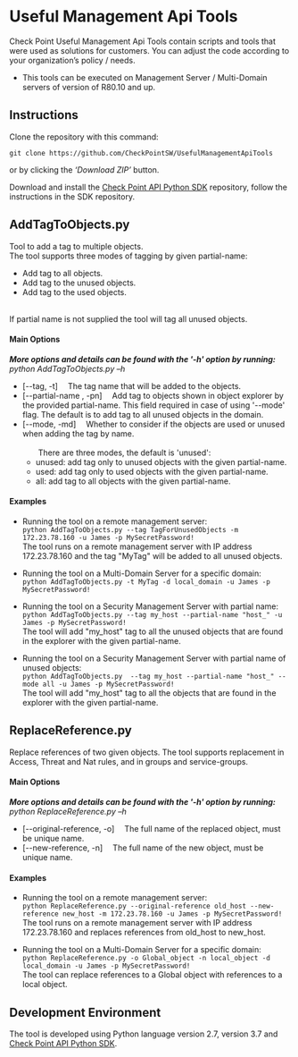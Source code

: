 # Useful Management Api Tools
Check Point Useful Management Api Tools contain scripts and tools that were used as solutions for customers.
You can adjust the code according to your organization’s policy / needs.

  - This tools can be executed on Management Server / Multi-Domain servers of version of R80.10 and up.

## Instructions
Clone the repository with this command:
```git
git clone https://github.com/CheckPointSW/UsefulManagementApiTools
``` 
or by clicking the _‘Download ZIP’_ button. 

Download and install the [Check Point API Python SDK](https://github.com/CheckPointSW/cp_mgmt_api_python_sdk) 
repository, follow the instructions in the SDK repository.

## AddTagToObjects.py  
Tool to add a tag to multiple objects. 
<br>The tool supports three modes of tagging by given partial-name: 
*   Add tag to all objects.
*   Add tag to the unused objects.
*   Add tag to the used objects.

<br>If partial name is not supplied the tool will tag all unused objects.

#### Main Options
*__More options and details can be found with the '-h' option by running:__ python AddTagToObjects.py –h*

*   [--tag, -t]&emsp;   The tag name that will be added to the objects.
*   [--partial-name , -pn]&emsp; Add tag to objects shown in object explorer by the provided partial-name. 
This field required in case of using \'--mode\' flag. The default is to add tag to all unused objects in the domain.
*   [--mode, -md]&emsp;  Whether to consider if the objects are used or unused when adding the tag by name.  
<br>&emsp;&emsp;There are three modes, the default is \'unused\':<br> 
    *  unused: add tag only to unused objects with the given partial-name.  
    *  used: add tag only to used objects with the given partial-name.
    *  all: add tag to all objects with the given partial-name.

#### Examples
*   Running the tool on a remote management server: 
<br>```python AddTagToObjects.py --tag TagForUnusedObjects -m 172.23.78.160 -u James -p MySecretPassword!```
<br>The tool runs on a remote management server with IP address 172.23.78.160 and the tag "MyTag" will be added to all unused objects.

*   Running the tool on a Multi-Domain Server for a specific domain: 
<br>```python AddTagToObjects.py -t MyTag -d local_domain -u James -p MySecretPassword!```

*   Running the tool on a Security Management Server with partial name: 
<br>```python AddTagToObjects.py --tag my_host --partial-name "host_" -u James -p MySecretPassword!```
<br>The tool will add "my_host" tag to all the unused objects that are found in the explorer with the given partial-name.

*   Running the tool on a Security Management Server with partial name of unused objects:
<br>```python AddTagToObjects.py  --tag my_host --partial-name "host_" --mode all -u James -p MySecretPassword!```
<br>The tool will add "my_host" tag to all the objects that are found in the explorer with the given partial-name.


## ReplaceReference.py  
Replace references of two given objects. 
The tool supports replacement in Access, Threat and Nat rules, and in groups and service-groups. 

#### Main Options
*__More options and details can be found with the '-h' option by running:__ python ReplaceReference.py –h*

*   [--original-reference, -o]&emsp;   The full name of the replaced object, must be unique name.
*   [--new-reference, -n]&emsp; The full name of the new object, must be unique name. 

#### Examples
*   Running the tool on a remote management server: 
<br>```python ReplaceReference.py --original-reference old_host --new-reference new_host -m 172.23.78.160 -u James -p MySecretPassword!```
<br>The tool runs on a remote management server with IP address 172.23.78.160 and replaces references from old_host to new_host.

*   Running the tool on a Multi-Domain Server for a specific domain: 
<br>```python ReplaceReference.py -o Global_object -n local_object -d local_domain -u James -p MySecretPassword!```
<br>The tool can replace references to a Global object with references to a local object.


## Development Environment
The tool is developed using Python language version 2.7, version 3.7 and [Check Point API Python SDK](https://github.com/CheckPointSW/cp_mgmt_api_python_sdk).




